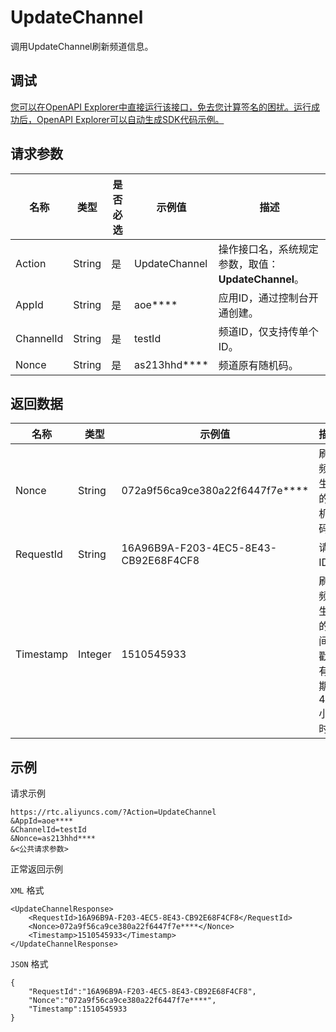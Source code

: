# UpdateChannel

调用UpdateChannel刷新频道信息。

## 调试

[您可以在OpenAPI Explorer中直接运行该接口，免去您计算签名的困扰。运行成功后，OpenAPI Explorer可以自动生成SDK代码示例。](https://api.aliyun.com/#product=rtc&api=UpdateChannel&type=RPC&version=2018-01-11)

## 请求参数

|名称|类型|是否必选|示例值|描述|
|--|--|----|---|--|
|Action|String|是|UpdateChannel|操作接口名，系统规定参数，取值：**UpdateChannel**。 |
|AppId|String|是|aoe\*\*\*\*|应用ID，通过控制台开通创建。 |
|ChannelId|String|是|testId|频道ID，仅支持传单个ID。 |
|Nonce|String|是|as213hhd\*\*\*\*|频道原有随机码。 |

## 返回数据

|名称|类型|示例值|描述|
|--|--|---|--|
|Nonce|String|072a9f56ca9ce380a22f6447f7e\*\*\*\*|刷新频道生成的随机码。 |
|RequestId|String|16A96B9A-F203-4EC5-8E43-CB92E68F4CF8|请求ID。 |
|Timestamp|Integer|1510545933|刷新频道生成的时间戳，有效期48小时。 |

## 示例

请求示例

```
https://rtc.aliyuncs.com/?Action=UpdateChannel
&AppId=aoe****
&ChannelId=testId
&Nonce=as213hhd****
&<公共请求参数>
```

正常返回示例

`XML` 格式

```
<UpdateChannelResponse>
    <RequestId>16A96B9A-F203-4EC5-8E43-CB92E68F4CF8</RequestId>
    <Nonce>072a9f56ca9ce380a22f6447f7e****</Nonce>
    <Timestamp>1510545933</Timestamp>
</UpdateChannelResponse>
```

`JSON` 格式

```
{
    "RequestId":"16A96B9A-F203-4EC5-8E43-CB92E68F4CF8",
    "Nonce":"072a9f56ca9ce380a22f6447f7e****",
    "Timestamp":1510545933
}
```

